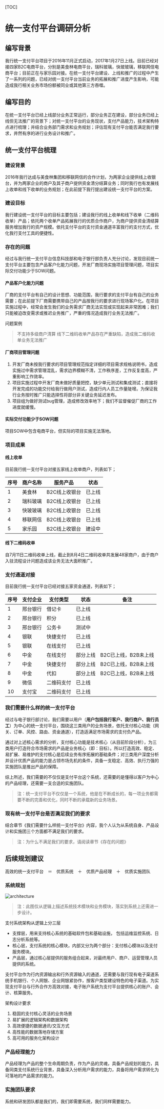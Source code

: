 [TOC]
# 统一支付平台调研分析
## 编写背景
我行统一支付平台项目于2016年11月正式启动，2017年1月27日上线。目前已经对接四家B2C电商平台，分别是美食林电商平台，瑞科玻璃，快玻玻璃，移联网信电商平台；目前正在与家乐园对接。在统一支付平台建设、上线和推广的过程中产生了一系列的问题，已经对统一支付平台当前业务的拓展和推广进度产生影响，可能造成我行相关业务市场份额被同业或其他第三方吞噬。
## 编写目的
在统一支付平台已经上线部分业务正常运行，部分业务正在建设，部分业务已经上线但无法推广的背景下；对统一支付平台的业务现状，支付产品能力，技术架构特点进行梳理；并结合业务部门需求和业务规划；评估现有支付平台能否满足我行要求，井然有序的进行业务设计和推广。
## 统一支付平台梳理
### 建设背景
2016年我行达成与美食林集团和移联网信的合作计划，为两家企业提供线上收银台，并为两家企业的商户及其子商户提供资金清分结算业务；同时我行也有发展线上收单和线下收单的业务规划；在此前提下我行提出建设统一支付平台的方案。
### 建设目标
我行建设统一支付平台的目标主要包括；建设我行的线上收单和线下收单（二维码收单）产品；依托两个收单产品拓展我行的优质合作商户，为商户提供资金清结算服务增加我行的资产规模。依托支付平台的支付资金通道丰富我行的支付方式，优化我行支付工具的便捷性。
### 存在的问题
经过与我行统一支付平台信息科技部和电子银行部负责人充分讨论，发现目前统一支付平台主要包含产品客户化能力问题，开发厂商现场实施项目管理问题，项目实际交付功能少于SOW问题。

#### 产品客户化能力问题
厂商的支付平台有自己的设计思想、功能范围，我行要求的支付平台有自己的业务需要；在此前提下厂商需要携带自己的产品按我行的要求进行现场客户化。在项目实施过程中，经常会发生我们的业务需求厂商无法实现或实现起来非常困难；我们只能被迫改变需求或推迟业务推广，严重的情况造成我行业务无法推广。

问题案例
>不支持多级商户清算
>线下二维码收单产品存在严重缺陷，造成我二维码收单业务无法推广

#### 厂商项目管理问题
1. 开发厂商未按我行要求的项目管理规范指定详细的项目需求规格说明书，造成实施过中需求管理混乱，需求边界模糊不清，工作秩序差，工作反复度高，严重影响工作效率。
2. 项目实施过程中开发厂商未做好质量把控，缺少单元测试和集成测试；直接将开发完成的功能交付给我行做用户测试，造成行内人员工作量陡增。为保证我行业务按时推广只能选择性将部分非关键业务延迟发布。
3. 项目组为做好测试bug管理，造成修改效率地下；我们不监督催促厂商的工作进度就缓慢。

#### 实际交付功能少于SOW问题
项目SOW中包含电商平台，但实际的项目实施无法落地。

### 项目成果
#### 线上收单
目前我行统一支付平台对接五家线上收单商户，列表如下；

| 序号 | 商户名称 | 服务产品 | 状态 |
| --- | ------- | --------| ----|
| 1 | 美食林 | B2C线上收银台 | 已上线 |
| 2 | 瑞科玻璃 | B2C线上收银台 | 已上线 |
| 3 | 快玻玻璃 | B2C线上收银台 | 已上线 |
| 4 | 移联网信 | B2C线上收银台 | 已上线 |
| 5 | 家乐园 | B2C线上收银台 | 建设中 |

#### 线下二维码收单
自7月11日二维码收单上线，截止到8月4日二维码收单共发展48家商户，由于商户入驻流程设计问题造成该业务无法大面积推广。

### 支付通道对接
目前我行统一支付平台已经对接五家资金通道，列表如下；

| 序号 | 支付企业 | 支付类型 | 状态 | 备注 |
| --- | ------- | -------| ---- | --- |
| 1 | 邢台银行 | 借记卡 | 已上线 |  |
| 2 | 邢台银行 | 积分 | 已上线 |  |
| 3 | 邢台银行 | 公务卡 | 测试中 |　　|
| 4 | 银联 | 快捷支付 | 已上线 |  |
| 5 | 银联 | 在线支付 | 已上线 |  |
| 6 | 中金 | 在线支付 | 部分上线 | B2C已上线，B2B未上线 |
| 7 | 中金 | 快捷支付 | 部分上线 | B2C已上线，B2B未上线 |
| 8 | 中金 | 代扣 | 部分上线 | B2C已上线，B2B未上线 |
| 9 | 微信 | 二维码支付 | 已上线 |  |
| 10 | 支付宝 | 二维码支付 | 已上线 |  |


### 我们需要什么样的统一支付平台
经过与电子银行部讨论，我们需要以用户（**用户包括我行客户、我行商户、我行员工**）为中心的统一支付平台，围绕这三类用户的业务场景，依托支付核心功能（网关、订单、风控、路由、资金通道），打造适满足市场需求的支付负产品。

通过对上述核心需求的分析，支付核心功能是技术核心（从目前阶段分析），为三类用户打造符合市场需求的产品是业务核心（即：目标）。所以打造高效、稳定、易扩展、易维护的支付核心是后续业务有序拓展的基础条件；对三类用户深度分析并设计优质产品的能力是占领市场先机的条件，具备一支稳定、高效、执行力强的实施团队是推出产品的保障。

综上所述，我们需要的不仅仅是支付平台这个系统，还需要的是懂得以客户为中心的产品经理，还需要一支合适的实施团队。

>注：统一支付平台不仅仅是一个系统，他是在不断成长的，每一项业务都需要不断的完善和优化，同时不断的承载新的业务场景。

### 现有统一支付平台是否满足我们的要求
结合章节《我们需要什么样统一支付平台》内容，我个人认为从系统自身、产品设计和实施团三个方面都不满足我们的要求。
>注：为什么不满足我们的要求，请阅读章节《存在的问题》

## 后续规划建议
高效的统一支付平台　＝　优质系统　＋　优质产品经理　＋　优质实施团队

### 系统规划
![architecture](architecture-v2.0.png)
>注：此图仅从逻辑上描述系统技术模块和业务模块，落实到系统上还需进一步设计。

支付系统架构从逻辑上分三层

+ 支撑层，用来支持核心系统的基础软件包和基础设施， 包括运维监控系统、日志分析系统等。
+ 核心层，支付系统的核心模块，内部又分为两个部分：支付核心模块以及支付服务模块。
+ 产品层，通过核心层提供的服务组合起来，对最终用户、商户、运营管理人员提供的系统。

支付平台作为行内资源输出和行外资源输入的通道，还需要与我行现有电子渠道系统手机银行、个人网银、企业网银紧协作，按客户类型建设特色的电子渠道。为实现支付平台与行外合作方高效对接，电子账户系统为支付平台提供核心的账户、会计、核算服务。

架构设计要求  
1. 稳固的支付核心灵活的业务场景
2. 易扩展的逻辑架构和数据架构
3. 高效便捷的数据通讯/交互方式
4. 高性能的数据落地存储方案
5. 高可用的服务化架构设计

### 产品经理能力
产品经理为产品的整个生命周期负责，作为产品的灵魂，具备产品规划的能力，具备同类支付系统行业背景，具备深入分析用户需求的能力，具备将用户需求转化为可落地的产品需求的能力。
### 实施团队要求
系统和研发团队都是我们的，我们即需要系统，我们同样需要能力。
